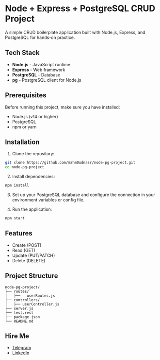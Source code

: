 # Node + Express + PostgreSQL CRUD Project

A simple CRUD boilerplate application built with Node.js, Express, and PostgreSQL for hands-on practice.

## Tech Stack

- **Node.js** - JavaScript runtime
- **Express** - Web framework
- **PostgreSQL** - Database
- **pg** - PostgreSQL client for Node.js

## Prerequisites

Before running this project, make sure you have installed:

- Node.js (v14 or higher)
- PostgreSQL
- npm or yarn

## Installation

1. Clone the repository:

```bash
git clone https://github.com/mahm0udnasr/node-pg-project.git
cd node-pg-project
```

2. Install dependencies:

```bash
npm install
```

3. Set up your PostgreSQL database and configure the connection in your environment variables or config file.

4. Run the application:

```bash
npm start
```

## Features

- Create (POST)
- Read (GET)
- Update (PUT/PATCH)
- Delete (DELETE)

## Project Structure

```
node-pg-project/
├── routes/
│   ├──   userRoutes.js
├── controllers/
│   ├── userController.js
├── server.js
├── test.rest
├── package.json
└── README.md
```

## Hire Me

- [Telegram](https://t.me/mahm0udnasr)
- [LinkedIn](https://inkedin.com/in/mahm0udnasr/)
